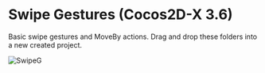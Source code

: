 Swipe Gestures (Cocos2D-X 3.6)
=========

Basic swipe gestures and MoveBy actions. Drag and drop these folders into a new created project.

 ![SwipeG](https://raw.github.com/snlbase/Cocos2D-X/master/img/swgest.gif)